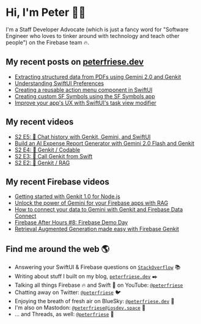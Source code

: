 # Hi, I'm Peter 👋🏼

I'm a Staff Developer Advocate (which is just a fancy word for "Software Engineer who loves to tinker around with technology and teach other people") on the Firebase team 🔥.

## My recent posts on [peterfriese.dev](https://peterfriese.dev/)
<!-- BLOG-POST-LIST:START -->
- [Extracting structured data from PDFs using Gemini 2.0 and Genkit](https://peterfriese.dev/blog/2025/gemini-genkit-pdf-structured-data/)
- [Understanding SwiftUI Preferences](https://peterfriese.dev/blog/2025/swiftui-preferences-swift6/)
- [Creating a reusable action menu component in SwiftUI](https://peterfriese.dev/blog/2025/swiftui-action-menu/)
- [Creating custom SF Symbols using the SF Symbols app](https://peterfriese.dev/blog/2025/custom-sf-symbols/)
- [Improve your app&#39;s UX with SwiftUI&#39;s task view modifier](https://peterfriese.dev/blog/2024/delay-task-modifier/)
<!-- BLOG-POST-LIST:END -->

## My recent videos
<!-- YOUTUBE-ALL:START -->
- [S2 E5: 💬 Chat history with Genkit, Gemini, and SwiftUI](https://www.youtube.com/watch?v=eF00qbqxQb8)
- [Build an AI Expense Report Generator with Gemini 2.0 Flash and Genkit](https://www.youtube.com/watch?v=bs8BhefWxB4)
- [S2 E4: 🤖 Genkit / Codable](https://www.youtube.com/watch?v=r0c43Aru-Z0)
- [S2 E3: 🤖 Call Genkit from Swift](https://www.youtube.com/watch?v=y6GHN2rjG8c)
- [S2 E2: 🤖 Genkit / RAG](https://www.youtube.com/watch?v=IqTCVAsNBBI)
<!-- YOUTUBE-ALL:END -->

## My recent Firebase videos
<!-- YOUTUBE-FIREBASE:START -->
- [Getting started with Genkit 1.0 for Node.js](https://www.youtube.com/watch?v=3p1P5grjXIQ)
- [Unlock the power of Gemini for your Firebase apps with RAG](https://www.youtube.com/watch?v=psuIEMPUfaE)
- [How to connect your data to Gemini with Genkit and Firebase Data Connect](https://www.youtube.com/watch?v=3g2lNUe-cNY)
- [Firebase After Hours #8: Firebase Demo Day](https://www.youtube.com/watch?v=0WOm5LrGlzw)
- [Retrieval Augmented Generation made easy with Firebase Genkit](https://www.youtube.com/watch?v=P7_MfPMnnxs)
<!-- YOUTUBE-FIREBASE:END -->


## Find me around the web 🌎

- Answering your SwiftUI & Firebase questions on [`StackOverflow`](https://stackoverflow.com/users/281221/peter-friese) 📚
- Writing about stuff I built on my blog, [`peterfriese.dev`](https://peterfriese.dev/) ✒️
- Talking all things Firebase 🔥 and Swift 🍏 on YouTube: [`@peterfriese`](https://www.youtube.com/@peterfriese)
- Chatting away on Twitter: [`@peterfriese`](https://twitter.com/peterfriese) 🐦
- Enjoying the breath of fresh air on BlueSky: [`@peterfriese.dev`](https://bsky.app/profile/peterfriese.dev) 🦋
- I'm also on Mastodon: [`@peterfriese@iosdev.space`](https://iosdev.space/@peterfriese) 🐘
- ... and Threads, as well: [`@peterfriese`](https://www.threads.net/@peterfriese?hl=en) 🧵
